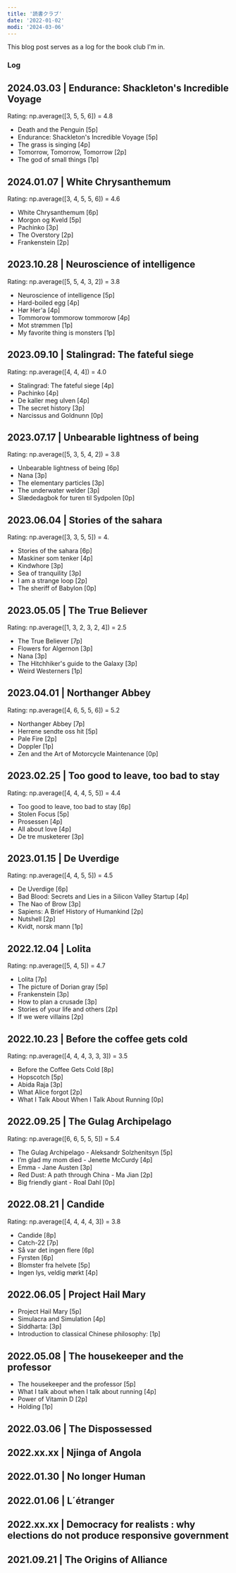 ```yaml
---
title: '読書クラブ'
date: '2022-01-02'
modi: '2024-03-06'
---
```


This blog post serves as a log for the book club I'm in.

### Log

## 2024.03.03 | Endurance: Shackleton's Incredible Voyage

Rating: np.average(\[3, 5, 5, 6\]) = 4.8

*   Death and the Penguin \[5p\]
*   Endurance: Shackleton's Incredible Voyage \[5p\]
*   The grass is singing \[4p\]
*   Tomorrow, Tomorrow, Tomorrow \[2p\]
*   The god of small things \[1p\]

## 2024.01.07 | White Chrysanthemum

Rating: np.average(\[3, 4, 5, 5, 6\]) = 4.6

*   White Chrysanthemum \[6p\]
*   Morgon og Kveld \[5p\]
*   Pachinko \[3p\]
*   The Overstory \[2p\]
*   Frankenstein \[2p\]

## 2023.10.28 | Neuroscience of intelligence

Rating: np.average(\[5, 5, 4, 3, 2\]) = 3.8

*   Neuroscience of intelligence \[5p\]
*   Hard-boiled egg \[4p\]
*   Hør Her'a \[4p\]
*   Tommorow tommorow tommorow \[4p\]
*   Mot strømmen \[1p\]
*   My favorite thing is monsters \[1p\]

## 2023.09.10 | Stalingrad: The fateful siege

Rating: np.average(\[4, 4, 4\]) = 4.0

*   Stalingrad: The fateful siege \[4p\]
*   Pachinko \[4p\]
*   De kaller meg ulven \[4p\]
*   The secret history \[3p\]
*   Narcissus and Goldnunn \[0p\]

## 2023.07.17 | Unbearable lightness of being

Rating: np.average(\[5, 3, 5, 4, 2\]) = 3.8

*   Unbearable lightness of being \[6p\]
*   Nana \[3p\]
*   The elementary particles \[3p\]
*   The underwater welder \[3p\]
*   Slædedagbok for turen til Sydpolen \[0p\]

## 2023.06.04 | Stories of the sahara

Rating: np.average(\[3, 3, 5, 5\]) = 4.

*   Stories of the sahara \[6p\]
*   Maskiner som tenker \[4p\]
*   Kindwhore \[3p\]
*   Sea of tranquility \[3p\]
*   I am a strange loop \[2p\]
*   The sheriff of Babylon \[0p\]

## 2023.05.05 | The True Believer

Rating: np.average(\[1, 3, 2, 3, 2, 4\]) = 2.5

*   The True Believer \[7p\]
*   Flowers for Algernon \[3p\]
*   Nana \[3p\]
*   The Hitchhiker's guide to the Galaxy \[3p\]
*   Weird Westerners \[1p\]

## 2023.04.01 | Northanger Abbey

Rating: np.average(\[4, 6, 5, 5, 6\]) = 5.2

*   Northanger Abbey \[7p\]
*   Herrene sendte oss hit \[5p\]
*   Pale Fire \[2p\]
*   Doppler \[1p\]
*   Zen and the Art of Motorcycle Maintenance \[0p\]

## 2023.02.25 | Too good to leave, too bad to stay

Rating: np.average(\[4, 4, 4, 5, 5\]) = 4.4

*   Too good to leave, too bad to stay \[6p\]
*   Stolen Focus \[5p\]
*   Prosessen \[4p\]
*   All about love \[4p\]
*   De tre musketerer \[3p\]

## 2023.01.15 | De Uverdige

Rating: np.average(\[4, 4, 5, 5\]) = 4.5

*   De Uverdige \[6p\]
*   Bad Blood: Secrets and Lies in a Silicon Valley Startup \[4p\]
*   The Nao of Brow \[3p\]
*   Sapiens: A Brief History of Humankind \[2p\]
*   Nutshell \[2p\]
*   Kvidt, norsk mann \[1p\]

## 2022.12.04 | Lolita

Rating: np.average(\[5, 4, 5\]) = 4.7

*   Lolita \[7p\]
*   The picture of Dorian gray \[5p\]
*   Frankenstein \[3p\]
*   How to plan a crusade \[3p\]
*   Stories of your life and others \[2p\]
*   If we were villains \[2p\]

## 2022.10.23 | Before the coffee gets cold

Rating: np.average(\[4, 4, 4, 3, 3, 3\]) = 3.5

*   Before the Coffee Gets Cold \[8p\]
*   Hopscotch \[5p\]
*   Abida Raja \[3p\]
*   What Alice forgot \[2p\]
*   What I Talk About When I Talk About Running \[0p\]

## 2022.09.25 | The Gulag Archipelago

Rating: np.average(\[6, 6, 5, 5, 5\]) = 5.4

*   The Gulag Archipelago - Aleksandr Solzhenitsyn \[5p\]
*   I’m glad my mom died - Jenette McCurdy \[4p\]
*   Emma - Jane Austen \[3p\]
*   Red Dust: A path through China - Ma Jian \[2p\]
*   Big friendly giant - Roal Dahl \[0p\]

## 2022.08.21 | Candide

Rating: np.average(\[4, 4, 4, 4, 3\]) = 3.8

*   Candide \[8p\]
*   Catch-22 \[7p\]
*   Så var det ingen flere \[6p\]
*   Fyrsten \[6p\]
*   Blomster fra helvete \[5p\]
*   Ingen lys, veldig mørkt \[4p\]

## 2022.06.05 | Project Hail Mary

*   Project Hail Mary \[5p\]
*   Simulacra and Simulation \[4p\]
*   Siddharta: \[3p\]
*   Introduction to classical Chinese philosophy: \[1p\]

## 2022.05.08 | The housekeeper and the professor

*   The housekeeper and the professor \[5p\]
*   What I talk about when I talk about running \[4p\]
*   Power of Vitamin D \[2p\]
*   Holding \[1p\]

## 2022.03.06 | The Dispossessed

## 2022.xx.xx | Njinga of Angola

## 2022.01.30 | No longer Human

## 2022.01.06 | L´étranger

## 2022.xx.xx | Democracy for realists : why elections do not produce responsive government

## 2021.09.21 | The Origins of Alliance
